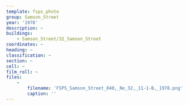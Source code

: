 ```yaml
---
template: fsps_photo
group: Samson_Street
year: '1978'
description: ~
buildings:
    - Samson_Street/32_Samson_Street
coordinates: ~
heading: ~
classification: ~
section: ~
cell: ~
film_roll: ~
files:
    -
        filename: 'FSPS_Samson_Street_040,_No_32,_11-1-B,_1978.png'
        caption: ''
---
```

